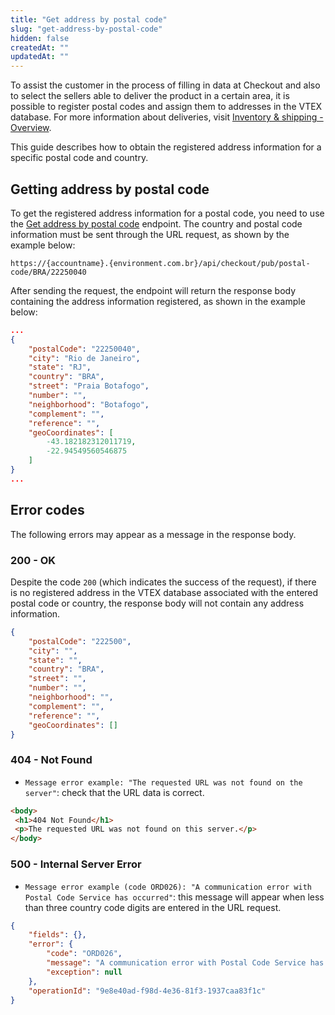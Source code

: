 ```yaml
---
title: "Get address by postal code"
slug: "get-address-by-postal-code"
hidden: false
createdAt: ""
updatedAt: ""
---
```

To assist the customer in the process of filling in data at Checkout and also to select the sellers able to deliver the product in a certain area, it is possible to register postal codes and assign them to addresses in the VTEX database. For more information about deliveries, visit [Inventory & shipping - Overview](https://help.vtex.com/en/tutorial/visao-geral-logistics--tutorials_143).

This guide describes how to obtain the registered address information for a specific postal code and country.

## Getting address by postal code

To get the registered address information for a postal code, you need to use the [Get address by postal code](https://developers.vtex.com/docs/api-reference/checkout-api#get-/api/checkout/pub/postal-code/-countryCode-/-postalCode-) endpoint. The country and postal code information must be sent through the URL request, as shown by the example below:

`https://{accountname}.{environment.com.br}/api/checkout/pub/postal-code/BRA/22250040`

After sending the request, the endpoint will return the response body containing the address information registered, as shown in the example below:

```json
...
{
    "postalCode": "22250040",
    "city": "Rio de Janeiro",
    "state": "RJ",
    "country": "BRA",
    "street": "Praia Botafogo",
    "number": "",
    "neighborhood": "Botafogo",
    "complement": "",
    "reference": "",
    "geoCoordinates": [
        -43.182182312011719,
        -22.94549560546875
    ]
}
...
```

## Error codes

The following errors may appear as a message in the response body.

### 200 - OK

Despite the code `200` (which indicates the success of the request), if there is no registered address in the VTEX database associated with the entered postal code or country, the response body will not contain any address information.

```json
{
    "postalCode": "222500",
    "city": "",
    "state": "",
    "country": "BRA",
    "street": "",
    "number": "",
    "neighborhood": "",
    "complement": "",
    "reference": "",
    "geoCoordinates": []
}
```

### 404 - Not Found

- `Message error example: "The requested URL was not found on the server"`: check that the URL data is correct.

```html
<body>
 <h1>404 Not Found</h1>
 <p>The requested URL was not found on this server.</p>
</body>
```

### 500 - Internal Server Error

- `Message error example (code ORD026): "A communication error with Postal Code Service has occurred"`: this message will appear when less than three country code digits are entered in the URL request.

```json
{
    "fields": {},
    "error": {
        "code": "ORD026",
        "message": "A communication error with Postal Code Service has occurred",
        "exception": null
    },
    "operationId": "9e8e40ad-f98d-4e36-81f3-1937caa83f1c"
}
```
